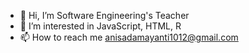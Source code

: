 - 👋 Hi, I’m Software Engineering's Teacher
- 👀 I’m interested in JavaScript, HTML, R
- 📫 How to reach me anisadamayanti1012@gmail.com
